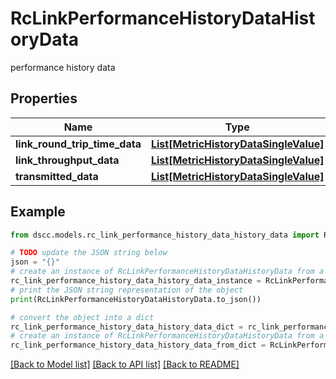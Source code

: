# RcLinkPerformanceHistoryDataHistoryData

performance history data

## Properties

Name | Type | Description | Notes
------------ | ------------- | ------------- | -------------
**link_round_trip_time_data** | [**List[MetricHistoryDataSingleValue]**](MetricHistoryDataSingleValue.md) |  | [optional] 
**link_throughput_data** | [**List[MetricHistoryDataSingleValue]**](MetricHistoryDataSingleValue.md) |  | [optional] 
**transmitted_data** | [**List[MetricHistoryDataSingleValue]**](MetricHistoryDataSingleValue.md) |  | [optional] 

## Example

```python
from dscc.models.rc_link_performance_history_data_history_data import RcLinkPerformanceHistoryDataHistoryData

# TODO update the JSON string below
json = "{}"
# create an instance of RcLinkPerformanceHistoryDataHistoryData from a JSON string
rc_link_performance_history_data_history_data_instance = RcLinkPerformanceHistoryDataHistoryData.from_json(json)
# print the JSON string representation of the object
print(RcLinkPerformanceHistoryDataHistoryData.to_json())

# convert the object into a dict
rc_link_performance_history_data_history_data_dict = rc_link_performance_history_data_history_data_instance.to_dict()
# create an instance of RcLinkPerformanceHistoryDataHistoryData from a dict
rc_link_performance_history_data_history_data_from_dict = RcLinkPerformanceHistoryDataHistoryData.from_dict(rc_link_performance_history_data_history_data_dict)
```
[[Back to Model list]](../README.md#documentation-for-models) [[Back to API list]](../README.md#documentation-for-api-endpoints) [[Back to README]](../README.md)


